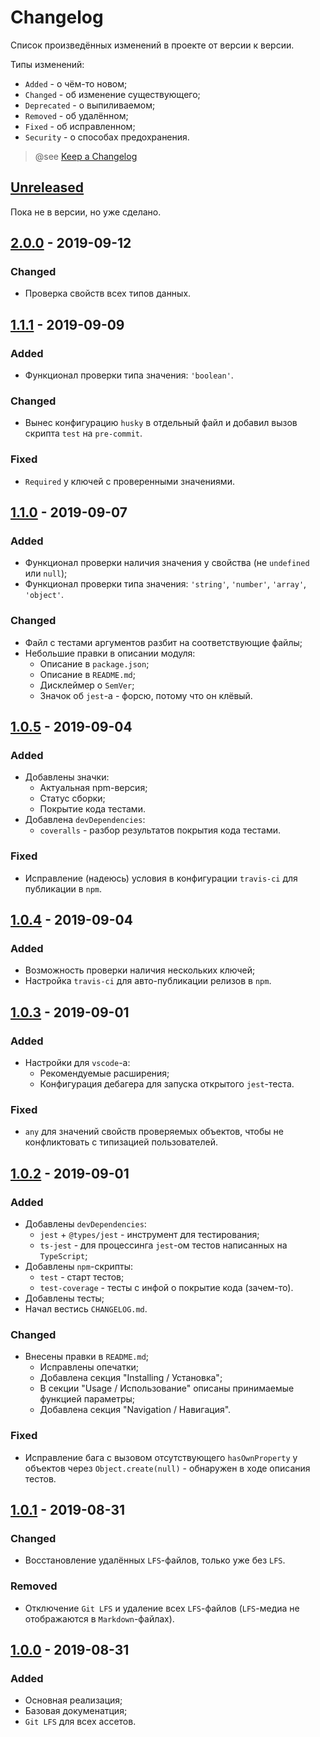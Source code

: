 # Changelog

Список произведённых изменений в проекте от версии к версии.

Типы изменений:
* `Added` - о чём-то новом;
* `Changed` - об изменение существующего;
* `Deprecated` - о выпиливаемом;
* `Removed` - об удалённом;
* `Fixed` - об исправленном;
* `Security` - о способах предохранения.

> @see [Keep a Changelog](https://keepachangelog.com/en/1.0.0/)

## [Unreleased]

Пока не в версии, но уже сделано.

## [2.0.0] - 2019-09-12

### Changed
- Проверка свойств всех типов данных.

## [1.1.1] - 2019-09-09

### Added
- Функционал проверки типа значения: `'boolean'`.

### Changed
- Вынес конфигурацию `husky` в отдельный файл и добавил вызов скрипта `test` на `pre-commit`.

### Fixed
- `Required` у ключей с проверенными значениями.

## [1.1.0] - 2019-09-07

### Added
- Функционал проверки наличия значения у свойства (не `undefined` или `null`);
- Функционал проверки типа значения: `'string'`, `'number'`, `'array'`, `'object'`.

### Changed
- Файл с тестами аргументов разбит на соответствующие файлы;
- Небольшие правки в описании модуля:
  - Описание в `package.json`;
  - Описание в `README.md`;
  - Дисклеймер о `SemVer`;
  - Значок об `jest`-а - форсю, потому что он клёвый.

## [1.0.5] - 2019-09-04

### Added
- Добавлены значки:
  - Актуальная npm-версия;
  - Статус сборки;
  - Покрытие кода тестами.
- Добавлена `devDependencies`:
  - `coveralls` - разбор результатов покрытия кода тестами.

### Fixed
- Исправление (надеюсь) условия в конфигурации `travis-ci` для публикации в `npm`.

## [1.0.4] - 2019-09-04

### Added
- Возможность проверки наличия нескольких ключей;
- Настройка `travis-ci` для авто-публикации релизов в `npm`.

## [1.0.3] - 2019-09-01

### Added
- Настройки для `vscode`-а:
  - Рекомендуемые расширения;
  - Конфигурация дебагера для запуска открытого `jest`-теста.

### Fixed
- `any` для значений свойств проверяемых объектов, чтобы не конфликтовать с типизацией пользователей.

## [1.0.2] - 2019-09-01

### Added
- Добавлены `devDependencies`:
  - `jest` + `@types/jest` - инструмент для тестирования;
  - `ts-jest` - для процессинга `jest`-ом тестов написанных на `TypeScript`;
- Добавлены `npm`-скрипты:
  - `test` - старт тестов;
  - `test-coverage` - тесты с инфой о покрытие кода (зачем-то).
- Добавлены тесты;
- Начал вестись `CHANGELOG.md`.

### Changed
- Внесены правки в `README.md`;
  - Исправлены опечатки;
  - Добавлена секция "Installing / Установка";
  - В секции "Usage / Использование" описаны принимаемые функцией параметры;
  - Добавлена секция "Navigation / Навигация".

### Fixed
- Исправление бага с вызовом отсутствующего `hasOwnProperty` у объектов через `Object.create(null)` - обнаружен в ходе описания тестов.

## [1.0.1] - 2019-08-31

### Changed
- Восстановление удалённых `LFS`-файлов, только уже без `LFS`.

### Removed
- Отключение `Git LFS` и удаление всех `LFS`-файлов (`LFS`-медиа не отображаются в `Markdown`-файлах).

## [1.0.0] - 2019-08-31

### Added
- Основная реализация;
- Базовая докуменатция;
- `Git LFS` для всех ассетов.

<!-- LINKS -->

[Unreleased]: https://github.com/said-m/ts-has-property/compare/2.0.0...develop
[2.0.0]: https://github.com/said-m/ts-has-property/compare/1.1.1...2.0.0
[1.1.1]: https://github.com/said-m/ts-has-property/compare/1.1.0...1.1.1
[1.1.0]: https://github.com/said-m/ts-has-property/compare/1.0.5...1.1.0
[1.0.5]: https://github.com/said-m/ts-has-property/compare/1.0.4...1.0.5
[1.0.4]: https://github.com/said-m/ts-has-property/compare/1.0.3...1.0.4
[1.0.3]: https://github.com/said-m/ts-has-property/compare/1.0.2...1.0.3
[1.0.2]: https://github.com/said-m/ts-has-property/compare/1.0.1...1.0.2
[1.0.1]: https://github.com/said-m/ts-has-property/compare/1.0.0...1.0.1
[1.0.0]: https://github.com/said-m/ts-has-property/releases/tag/1.0.0
